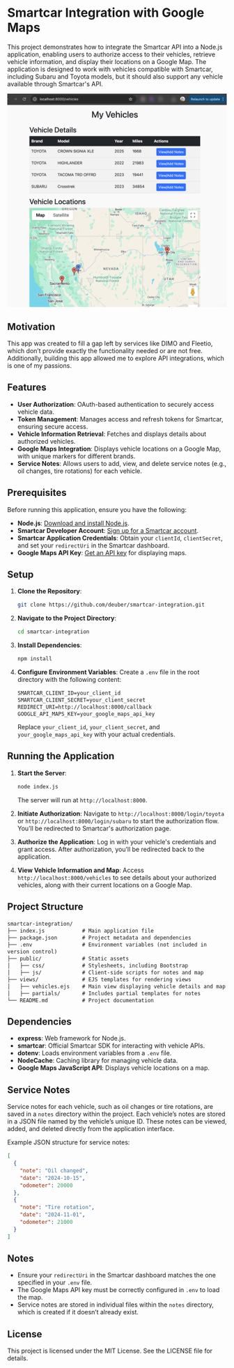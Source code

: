 
Smartcar Integration with Google Maps
=====================================

This project demonstrates how to integrate the Smartcar API into a Node.js application, enabling users to authorize access to their vehicles, retrieve vehicle information, and display their locations on a Google Map. The application is designed to work with vehicles compatible with Smartcar, including Subaru and Toyota models, but it should also support any vehicle available through Smartcar's API.

![Demo Image](https://raw.githubusercontent.com/deuber/smartcar-integration/main/DemoImage2.png)


Motivation
----------

This app was created to fill a gap left by services like DIMO and Fleetio, which don’t provide exactly the functionality needed or are not free. Additionally, building this app allowed me to explore API integrations, which is one of my passions.

Features
--------

- **User Authorization**: OAuth-based authentication to securely access vehicle data.
- **Token Management**: Manages access and refresh tokens for Smartcar, ensuring secure access.
- **Vehicle Information Retrieval**: Fetches and displays details about authorized vehicles.
- **Google Maps Integration**: Displays vehicle locations on a Google Map, with unique markers for different brands.
- **Service Notes**: Allows users to add, view, and delete service notes (e.g., oil changes, tire rotations) for each vehicle.

Prerequisites
-------------

Before running this application, ensure you have the following:

- **Node.js**: [Download and install Node.js](https://nodejs.org/).
- **Smartcar Developer Account**: [Sign up for a Smartcar account](https://smartcar.com/).
- **Smartcar Application Credentials**: Obtain your `clientId`, `clientSecret`, and set your `redirectUri` in the Smartcar dashboard.
- **Google Maps API Key**: [Get an API key](https://developers.google.com/maps/documentation/javascript/get-api-key) for displaying maps.

Setup
-----

1. **Clone the Repository**:
   ```bash
   git clone https://github.com/deuber/smartcar-integration.git
   ```

2. **Navigate to the Project Directory**:
   ```bash
   cd smartcar-integration
   ```

3. **Install Dependencies**:
   ```bash
   npm install
   ```

4. **Configure Environment Variables**:
   Create a `.env` file in the root directory with the following content:

   ```env
   SMARTCAR_CLIENT_ID=your_client_id
   SMARTCAR_CLIENT_SECRET=your_client_secret
   REDIRECT_URI=http://localhost:8000/callback
   GOOGLE_API_MAPS_KEY=your_google_maps_api_key
   ```

   Replace `your_client_id`, `your_client_secret`, and `your_google_maps_api_key` with your actual credentials.

Running the Application
-----------------------

1. **Start the Server**:
   ```bash
   node index.js
   ```
   The server will run at `http://localhost:8000`.

2. **Initiate Authorization**:
   Navigate to `http://localhost:8000/login/toyota` or `http://localhost:8000/login/subaru` to start the authorization flow. You’ll be redirected to Smartcar's authorization page.

3. **Authorize the Application**:
   Log in with your vehicle's credentials and grant access. After authorization, you’ll be redirected back to the application.

4. **View Vehicle Information and Map**:
   Access `http://localhost:8000/vehicles` to see details about your authorized vehicles, along with their current locations on a Google Map.

Project Structure
-----------------

```plaintext
smartcar-integration/
├── index.js            # Main application file
├── package.json        # Project metadata and dependencies
├── .env                # Environment variables (not included in version control)
├── public/             # Static assets
│   ├── css/            # Stylesheets, including Bootstrap
│   ├── js/             # Client-side scripts for notes and map
├── views/              # EJS templates for rendering views
│   ├── vehicles.ejs    # Main view displaying vehicle details and map
│   ├── partials/       # Includes partial templates for notes
└── README.md           # Project documentation
```

Dependencies
------------

- **express**: Web framework for Node.js.
- **smartcar**: Official Smartcar SDK for interacting with vehicle APIs.
- **dotenv**: Loads environment variables from a `.env` file.
- **NodeCache**: Caching library for managing vehicle data.
- **Google Maps JavaScript API**: Displays vehicle locations on a map.

Service Notes
-------------

Service notes for each vehicle, such as oil changes or tire rotations, are saved in a `notes` directory within the project. Each vehicle’s notes are stored in a JSON file named by the vehicle’s unique ID. These notes can be viewed, added, and deleted directly from the application interface.

Example JSON structure for service notes:
```json
[
  {
    "note": "Oil changed",
    "date": "2024-10-15",
    "odometer": 20000
  },
  {
    "note": "Tire rotation",
    "date": "2024-11-01",
    "odometer": 21000
  }
]
```

Notes
-----

- Ensure your `redirectUri` in the Smartcar dashboard matches the one specified in your `.env` file.
- The Google Maps API key must be correctly configured in `.env` to load the map.
- Service notes are stored in individual files within the `notes` directory, which is created if it doesn’t already exist.

License
-------

This project is licensed under the MIT License. See the LICENSE file for details.
